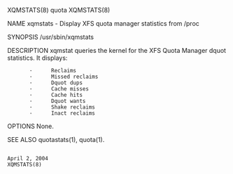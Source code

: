 XQMSTATS(8)                                                                                         quota                                                                                         XQMSTATS(8)



NAME
       xqmstats - Display XFS quota manager statistics from /proc

SYNOPSIS
       /usr/sbin/xqmstats

DESCRIPTION
       xqmstat queries the kernel for the XFS Quota Manager dquot statistics.  It displays:

           ·      Reclaims
           ·      Missed reclaims
           ·      Dquot dups
           ·      Cache misses
           ·      Cache hits
           ·      Dquot wants
           ·      Shake reclaims
           ·      Inact reclaims

OPTIONS
       None.

SEE ALSO
       quotastats(1), quota(1).



                                                                                                April 2, 2004                                                                                     XQMSTATS(8)
